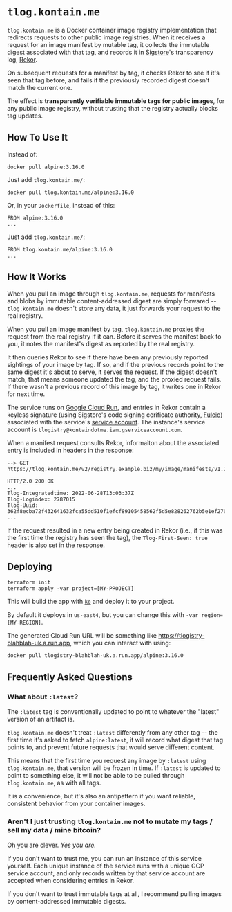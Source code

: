 # `tlog.kontain.me`

`tlog.kontain.me` is a Docker container image registry implementation that redirects requests to other public image registries.
When it receives a request for an image manifest by mutable tag, it collects the immutable digest associated with that tag, and records it in [Sigstore](https://sigstore.dev)'s transparency log, [Rekor](https://docs.sigstore.dev/rekor/overview).

On subsequent requests for a manifest by tag, it checks Rekor to see if it's seen that tag before, and fails if the previously recorded digest doesn't match the current one.

The effect is **transparently verifiable immutable tags for public images**, for any public image registry, without trusting that the registry actually blocks tag updates.

## How To Use It

Instead of:

```
docker pull alpine:3.16.0
```

Just add `tlog.kontain.me/`:

```
docker pull tlog.kontain.me/alpine:3.16.0
```

Or, in your `Dockerfile`, instead of this:

```
FROM alpine:3.16.0
...
```

Just add `tlog.kontain.me/`:

```
FROM tlog.kontain.me/alpine:3.16.0
...
```

## How It Works

When you pull an image through `tlog.kontain.me`, requests for manifests and blobs by immutable content-addressed digest are simply forwared -- `tlog.kontain.me` doesn't store any data, it just forwards your request to the real registry.

When you pull an image manifest by tag, `tlog.kontain.me` proxies the request from the real registry if it can.
Before it serves the manifest back to you, it notes the manifest's digest as reported by the real registry.

It then queries Rekor to see if there have been any previously reported sightings of your image by tag.
If so, and if the previous records point to the same digest it's about to serve, it serves the request.
If the digest doesn't match, that means someone updated the tag, and the proxied request fails.
If there wasn't a previous record of this image by tag, it writes one in Rekor for next time.

The service runs on [Google Cloud Run](https://cloud.google.com/run), and entries in Rekor contain a keyless signature (using Sigstore's code signing cerificate authority, [Fulcio](https://docs.sigstore.dev/fulcio/overview/)) associated with the service's [service account](https://cloud.google.com/run/docs/configuring/service-accounts).
The instance's service account is `tlogistry@kontaindotme.iam.gserviceaccount.com`.

When a manifest request consults Rekor, informaiton about the associated entry is included in headers in the response:

```
--> GET https://tlog.kontain.me/v2/registry.example.biz/my/image/manifests/v1.2.3

HTTP/2.0 200 OK
...
Tlog-Integratedtime: 2022-06-28T13:03:37Z
Tlog-Logindex: 2787015
Tlog-Uuid: 362f8ecba72f432641632fca55dd510f1efcf89105458562f5d5e828262762b5e1ef276ec6d7a00b
...
```

If the request resulted in a new entry being created in Rekor (i.e., if this was the first time the registry has seen the tag), the `Tlog-First-Seen: true` header is also set in the response.

## Deploying

```
terraform init
terraform apply -var project=[MY-PROJECT]
```

This will build the app with [`ko`](https://github.com/google/ko) and deploy it to your project.

By default it deploys in `us-east4`, but you can change this with `-var region=[MY-REGION]`.

The generated Cloud Run URL will be something like https://tlogistry-blahblah-uk.a.run.app, which you can interact with using:

```
docker pull tlogistry-blahblah-uk.a.run.app/alpine:3.16.0
```

## Frequently Asked Questions

### What about `:latest`?

The `:latest` tag is conventionally updated to point to whatever the "latest" version of an artifact is.

`tlog.kontain.me` doesn't treat `:latest` differently from any other tag -- the first time it's asked to fetch `alpine:latest`, it will record what digest that tag points to, and prevent future requests that would serve different content.

This means that the first time you request any image by `:latest` using `tlog.kontain.me`, that version will be frozen in time.
If `:latest` is updated to point to something else, it will not be able to be pulled through `tlog.kontain.me`, as with all tags.

It is a convenience, but it's also an antipattern if you want reliable, consistent behavior from your container images.

### Aren't I just trusting `tlog.kontain.me` not to mutate my tags / sell my data / mine bitcoin?

Oh you are clever.
_Yes you are._

If you don't want to trust me, you can run an instance of this service yourself.
Each unique instance of the service runs with a unique GCP service account, and only records written by that service account are accepted when considering entries in Rekor.

If you don't want to trust immutable tags at all, I recommend pulling images by content-addressed immutable digests.